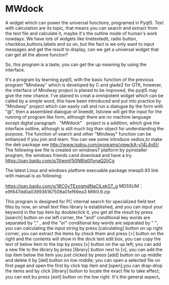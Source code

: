 # MWdock
A widget which can power the universal functions, programed in Pyqt5. 
Text with calculation are its topic, that means you can search and extract from the text file and calculate it, maybe it's the outline mode of human's work nowdays.
We have lots of widgets like linetextedit, radio button, checkbox,buttons,labels and so on, but the fact is we only want to input messages and get the result to display, can we get a  universal widget that can get all the above functon?

So, this program is a taste, you can get the up meaning by using the interface.

It's a program by learning pyqt5, with the basic function of the previous program "Mindway" which is developed by C and glade2 for GTK, however, the interface of Mindway project is planed  to be improved, the pyqt5 may give the new chance.
I've planed to creat a omnipotent widget which can be called by a simple word, this have been introduced and put into practice by "Mindway" project which can easily call and run a dialogue  by the form with "@", then a assembled dialogue of lineedit, listview will get the input for the running of program like form, although there are no machine language except digital paragraph .
"MWdock"　project is a addition, which give the interface outline, although  is still much big than object for understanding the purpose.
The function of search and other "Mindway" function can be enhanced if you join and learn.
You can see some introduce vedios,to make the deb package see
http://www.tudou.com/programs/view/kA-v14L4yEI/
The following exe file is created on windows7 platform by pyinstaller program, the windows friends cand download and have a try. 
https://pan.baidu.com/s/1XwmV50NBIa0I1vnaQ2IjCg

The latest Linux and windows platform execuable package mwsp0.93 link with manual is as following:

https://pan.baidu.com/s/18CGyTEzoqmdNaCILekGT_g
MD5SUM：e9f847dd0a039936167508a01ef69ea3 MW0.9.zip

This program is  designed for PC internal search for specialized field text files by now,  an small text files library is established, and you can input your keyword in the top item by doubleclick it, you get all the result by press [search] button on ow left  corner, the "and" conditional key words are separated  by "," , and the "or" conditional key words are  separated  by " "; you can calculating the input string by press [calculating] button on up right corner, you can extract the items by check them and press [>] button on the right and the contents will show in the  dock text edit box, you can copy the text of below item to the top by press [v] button on the up left; you can add a new file to the library by press [library] button next to [v], you can add the top item below the item you just clicked by press [add] button on up middle and delete it by [del] button on low middle; you can open a selected file on first page and open the first by click top item and [open];you can drap-drop the items and by click [library] button to locate the exact file to take effect; you can exit bu press [exit] button on the low right. It's the  general aspect。
